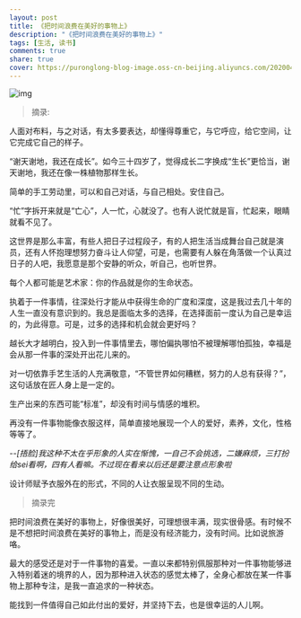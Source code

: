 ```yaml
---
layout: post
title: 《把时间浪费在美好的事物上》
description: "《把时间浪费在美好的事物上》"
tags: [生活, 读书]
comments: true
share: true
cover: https://puronglong-blog-image.oss-cn-beijing.aliyuncs.com/20200420143659.png
---
```


<!-- more -->

![img](https://puronglong-blog-image.oss-cn-beijing.aliyuncs.com/20200420143659.png)

> 摘录:

人面对布料，与之对话，有太多要表达，却懂得尊重它，与它呼应，给它空间，让它完成它自己的样子。

“谢天谢地，我还在成长”。如今三十四岁了，觉得成长二字换成“生长”更恰当，谢天谢地，我还在像一株植物那样生长。

简单的手工劳动里，可以和自己对话，与自己相处。安住自己。

“忙”字拆开来就是“亡心”，人一忙，心就没了。也有人说忙就是盲，忙起来，眼睛就看不见了。

这世界是那么丰富，有些人把日子过程段子，有的人把生活当成舞台自己就是演员，还有人怀抱理想努力奋斗让人仰望，可是，也需要有人躲在角落做一个认真过日子的人吧，我愿意是那个安静的听众，听自己，也听世界。

每个人都可能是艺术家：你的作品就是你的生命状态。

执着于一件事情，往深处行才能从中获得生命的广度和深度，这是我过去几十年的人生一直没有意识到的。我总是面临太多的选择，在选择面前一度认为自己是幸运的，为此得意。可是，过多的选择和机会就会更好吗？

越长大才越明白，投入到一件事情里去，哪怕偏执哪怕不被理解哪怕孤独，幸福是会从那一件事的深处开出花儿来的。

对一切依靠手艺生活的人充满敬意，“不管世界如何糟糕，努力的人总有获得？”，这句话放在匠人身上是一定的。

生产出来的东西可能“标准”，却没有时间与情感的堆积。

再没有一件事物能像衣服这样，简单直接地展现一个人的爱好，素养，文化，性格等等了。

*--[捂脸]我这种不太在乎形象的人实在惭愧，一自己不会挑选，二嫌麻烦，三打扮给sei看啊，四有人看嘛。不过现在看来以后还是要注意点形象啦*

设计师赋予衣服外在的形式，不同的人让衣服呈现不同的生动。

> 摘录完

把时间浪费在美好的事物上，好像很美好，可理想很丰满，现实很骨感。有时候不是不想把时间浪费在美好的事物上，而是没有经济能力，没有时间。比如说旅游咯。

最大的感受还是对于一件事物的喜爱。一直以来都特别佩服那种对一件事物能够进入特别着迷的境界的人，因为那种进入状态的感觉太棒了，全身心都放在某一件事物上那种专注，是我一直追求的一种状态。

能找到一件值得自己如此付出的爱好，并坚持下去，也是很幸运的人儿啊。